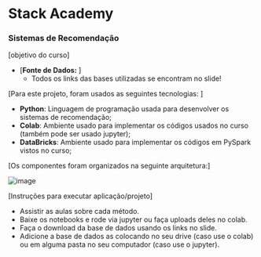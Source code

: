 # Stack Academy

### Sistemas de Recomendação

[objetivo do curso]

- [**Fonte de Dados:** ]
  - Todos os links das bases utilizadas se encontram no slide!

[Para este projeto, foram usados as seguintes tecnologias: ]

- **Python**: Linguagem de programação usada para desenvolver os sistemas de recomendação;
- **Colab**: Ambiente usado para implementar os códigos usados no curso (também pode ser usado jupyter);
- **DataBricks**: Ambiente usado para implementar os códigos em PySpark vistos no curso;

[Os componentes foram organizados na seguinte arquitetura:] 

![image](https://user-images.githubusercontent.com/65022440/216410908-e976bf9b-0e12-4d16-88cd-e34f378264b7.png)

[Instruções para executar aplicação/projeto]
- Assistir as aulas sobre cada método.
- Baixe os notebooks e rode via jupyter ou faça uploads deles no colab.
- Faça o download da base de dados usando os links no slide.
- Adicione a base de dados as colocando no seu drive (caso use o colab) ou em alguma pasta no seu computador (caso use o jupyter). 


